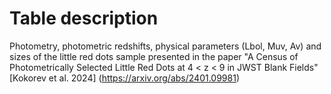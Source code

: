 # Table description
Photometry, photometric redshifts, physical parameters (Lbol, Muv, Av) and sizes of the little red dots sample presented in the 
paper "A Census of Photometrically Selected Little Red Dots at 4 < z < 9 in JWST Blank Fields" [Kokorev et al. 2024] (https://arxiv.org/abs/2401.09981)
